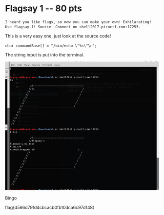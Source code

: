 # **Flagsay 1 -- 80 pts**

```
I heard you like flags, so now you can make your own! Exhilarating! 
Use flagsay-1! Source. Connect on shell2017.picoctf.com:17253.
```

This is a very easy one, just look at the source code!

`char commandBase[] = "/bin/echo \"%s\"\n";`

The string input is put into the terminal.

![yoyoyo123](../.picostuff/pics/flagsay.png)

Bingo


flag{d566d79fd4cbcacb0fb10dca6c97d148}
